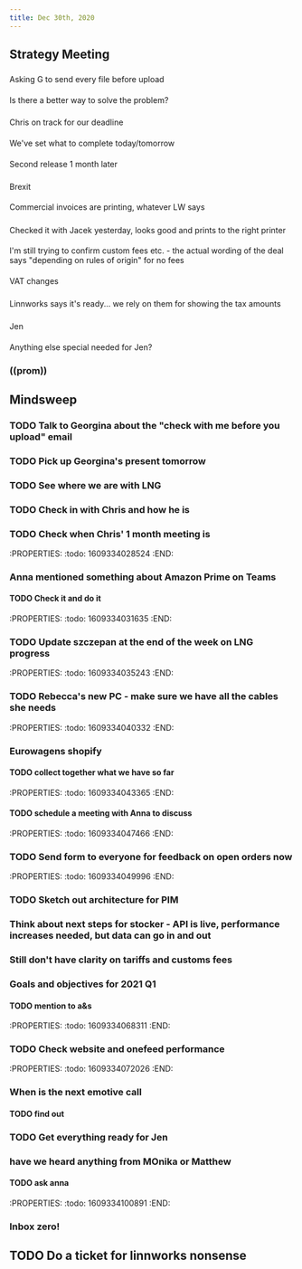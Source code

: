 ```yaml
---
title: Dec 30th, 2020
---
```


## Strategy Meeting
###
Asking G to send every file before upload
####
Is  there a better way to solve the problem?
###
Chris on track for our deadline
####
We've set what to complete today/tomorrow
####
Second release 1 month later
###
Brexit
####
Commercial invoices are printing, whatever LW says
#####
Checked it with Jacek yesterday, looks good and prints to the right printer
####
I'm still trying to confirm custom fees etc. - the actual wording of the deal says "depending on rules of origin" for no fees
####
VAT changes
#####
Linnworks says it's ready... we rely on them for showing the tax amounts
###
Jen
####
Anything else special needed for Jen?
### ((prom))
## Mindsweep
### TODO Talk to Georgina about the "check with me before you upload" email
### TODO Pick up Georgina's present tomorrow
### TODO See where we are with LNG
### TODO Check in with Chris and how he is
### TODO Check when Chris' 1 month meeting is
:PROPERTIES:
:todo: 1609334028524
:END:
### Anna mentioned something about Amazon Prime on Teams
#### TODO Check it and do it
:PROPERTIES:
:todo: 1609334031635
:END:
### TODO Update szczepan at the end of the week on LNG progress
:PROPERTIES:
:todo: 1609334035243
:END:
### TODO Rebecca's new PC -  make sure we have all the cables she needs
:PROPERTIES:
:todo: 1609334040332
:END:
### Eurowagens shopify
#### TODO collect together what we have so far
:PROPERTIES:
:todo: 1609334043365
:END:
#### TODO schedule a meeting with Anna to discuss
:PROPERTIES:
:todo: 1609334047466
:END:
### TODO Send form to everyone for feedback on open orders now
:PROPERTIES:
:todo: 1609334049996
:END:
### TODO Sketch out architecture for PIM
### Think about next steps for stocker - API is live, performance increases needed, but data can go in and out
### Still don't have clarity on tariffs and customs fees
### Goals and objectives for 2021 Q1
#### TODO mention to a&s
:PROPERTIES:
:todo: 1609334068311
:END:
### TODO Check website and onefeed performance
:PROPERTIES:
:todo: 1609334072026
:END:
### When is the next emotive call
#### TODO find out
### TODO Get everything ready for Jen
### have we heard anything from MOnika or Matthew
#### TODO ask anna
:PROPERTIES:
:todo: 1609334100891
:END:
### Inbox zero!
## TODO Do a ticket for linnworks nonsense
##
